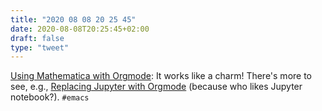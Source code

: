 ```yaml
---
title: "2020 08 08 20 25 45"
date: 2020-08-08T20:25:45+02:00
draft: false
type: "tweet"
---
```

[Using Mathematica with Orgmode](https://rgoswami.me/posts/org-mathematica/): It works like a charm! There's more to see, e.g., [Replacing Jupyter with Orgmode](https://rgoswami.me/posts/jupyter-orgmode/) (because who likes Jupyter notebook?). `#emacs`
